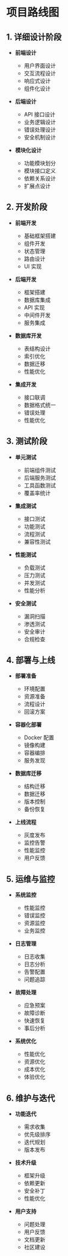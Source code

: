 # 项目路线图

## 1. 详细设计阶段

- **前端设计**
  - 用户界面设计
  - 交互流程设计
  - 响应式设计
  - 组件化设计

- **后端设计**
  - API 接口设计
  - 业务逻辑设计
  - 错误处理设计
  - 安全机制设计

- **模块化设计**
  - 功能模块划分
  - 模块接口定义
  - 依赖关系设计
  - 扩展点设计

## 2. 开发阶段

- **前端开发**
  - 基础框架搭建
  - 组件开发
  - 状态管理
  - 路由设计
  - UI 实现

- **后端开发**
  - 框架搭建
  - 数据库集成
  - API 实现
  - 中间件开发
  - 服务集成

- **数据库开发**
  - 表结构设计
  - 索引优化
  - 数据迁移
  - 性能优化

- **集成开发**
  - 接口联调
  - 数据格式统一
  - 错误处理
  - 性能优化

## 3. 测试阶段

- **单元测试**
  - 前端组件测试
  - 后端服务测试
  - 工具函数测试
  - 覆盖率统计

- **集成测试**
  - 接口测试
  - 功能测试
  - 流程测试
  - 兼容性测试

- **性能测试**
  - 负载测试
  - 压力测试
  - 并发测试
  - 性能分析

- **安全测试**
  - 漏洞扫描
  - 渗透测试
  - 安全审计
  - 合规检查

## 4. 部署与上线

- **部署准备**
  - 环境配置
  - 资源准备
  - 流程设计
  - 回滚方案

- **容器化部署**
  - Docker 配置
  - 镜像构建
  - 容器编排
  - 服务发现

- **数据库迁移**
  - 结构迁移
  - 数据迁移
  - 版本控制
  - 备份恢复

- **上线流程**
  - 灰度发布
  - 监控告警
  - 性能监控
  - 用户反馈

## 5. 运维与监控

- **系统监控**
  - 性能监控
  - 错误监控
  - 资源监控
  - 业务监控

- **日志管理**
  - 日志收集
  - 日志分析
  - 告警配置
  - 问题追踪

- **故障处理**
  - 应急预案
  - 故障诊断
  - 快速恢复
  - 事后分析

- **系统优化**
  - 性能优化
  - 资源优化
  - 成本优化
  - 体验优化

## 6. 维护与迭代

- **功能迭代**
  - 需求收集
  - 优先级排序
  - 迭代规划
  - 版本发布

- **技术升级**
  - 框架升级
  - 依赖更新
  - 安全补丁
  - 性能优化

- **用户支持**
  - 问题处理
  - 用户反馈
  - 文档更新
  - 社区建设 
